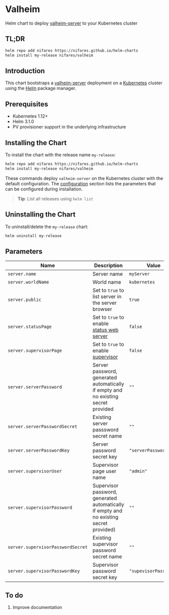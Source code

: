 # Valheim

Helm chart to deploy [valheim-server](https://github.com/lloesche/valheim-server-docker) to your Kubernetes cluster

## TL;DR

```bash
helm repo add nifares https://nifares.github.io/helm-charts
helm install my-release nifares/valheim
```

## Introduction

This chart bootstraps a [valheim-server](https://github.com/lloesche/valheim-server-docker) deployment on a [Kubernetes](http://kubernetes.io) cluster using the [Helm](https://helm.sh) package manager.

## Prerequisites

- Kubernetes 1.12+
- Helm 3.1.0
- PV provisioner support in the underlying infrastructure

## Installing the Chart

To install the chart with the release name `my-release`:

```bash
helm repo add nifares https://nifares.github.io/helm-charts
helm install my-release nifares/valheim
```

These commands deploy `valheim-server` on the Kubernetes cluster with the default configuration. The [configuration](#configuration) section lists the parameters that can be configured during installation.

> **Tip**: List all releases using `helm list`

## Uninstalling the Chart

To uninstall/delete the `my-release` chart:

```bash
helm uninstall my-release
```

## Parameters

| Name                              | Description                                                                                                      | Value                 |
| --------------------------------- | ---------------------------------------------------------------------------------------------------------------- | --------------------- |
| `server.name`                     | Server name                                                                                                      | `myServer`            |
| `server.worldName`                | World name                                                                                                       | `kubernetes`          |
| `server.public`                   | Set to `true` to list server in the server browser                                                               | `true`                |
| `server.statusPage`               | Set to `true` to enable [status web server](https://github.com/lloesche/valheim-server-docker#status-web-server) | `false`               |
| `server.supervisorPage`           | Set to `true` to enable [supervisor](https://github.com/lloesche/valheim-server-docker#supervisor)               | `false`               |
| `server.serverPassword`           | Server password, generated automatically if empty and no existing secret provided                                | `""`                  |
| `server.serverPasswordSecret`     | Existing server passsword secret name                                                                            | `""`                  |
| `server.serverPasswordKey`        | Server password secret key                                                                                       | `"serverPassword"`    |
| `server.supervisorUser`           | Supervisor page user name                                                                                        | `"admin"`             |
| `server.supervisorPassword`       | Supervisor password, generated automatically if empty and no existing secret provided)                           | `""`                  |
| `server.supervisorPasswordSecret` | Existing supervisor password secret name                                                                         | `""`                  |
| `server.supervisorPasswordKey`    | Supervisor password secret key                                                                                   | `"supevisorPassword"` |


## To do

1. Improve documentation
